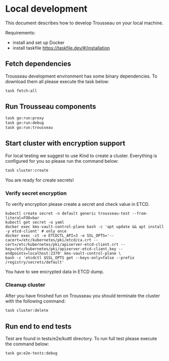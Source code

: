 # Local development

This document describes how to develop Trousseau on your local machine.

Requirements:

* install and set up Docker
* install taskfile https://taskfile.dev/#/installation

## Fetch dependencies

Trousseau development environment has some binary dependencies. To download them all please execute the task below:

```bash
task fetch:all
```

## Run Trousseau components

```bash
task go:run:proxy
task go:run:debug
task go:run:trousseau
```

## Start cluster with encryption support

For local testing we suggest to use Kind to create a cluster. Everything is configured for you so please run the command below:

```bash
task cluster:create
```

You are ready for create secrets!

### Verify secret encryption

To verify encryption please create a secret and check value in ETCD.

```
kubectl create secret -n default generic trousseau-test --from-literal=FOO=bar
kubectl get secret -o yaml
docker exec kms-vault-control-plane bash -c 'apt update && apt install -y etcd-client' # only once
docker exec -it -e ETCDCTL_API=3 -e SSL_OPTS='--cacert=/etc/kubernetes/pki/etcd/ca.crt --cert=/etc/kubernetes/pki/apiserver-etcd-client.crt --key=/etc/kubernetes/pki/apiserver-etcd-client.key --endpoints=localhost:2379' kms-vault-control-plane \
bash -c 'etcdctl $SSL_OPTS get --keys-only=false --prefix /registry/secrets/default'
```

You have to see encrypted data in ETCD dump.

### Cleanup cluster

After you have finished fun on Trousseau you should terminate the cluster with the following command:

```bash
task cluster:delete
```

## Run end to end tests

Test are found in tests/e2e/kuttl directory. To run full test please execute the command below:

```bash
task go:e2e-tests:debug
```